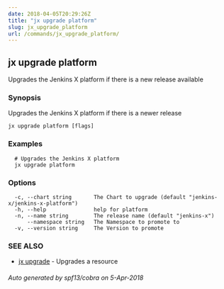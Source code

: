 ```yaml
---
date: 2018-04-05T20:29:26Z
title: "jx upgrade platform"
slug: jx_upgrade_platform
url: /commands/jx_upgrade_platform/
---
```

## jx upgrade platform

Upgrades the Jenkins X platform if there is a new release available

### Synopsis

Upgrades the Jenkins X platform if there is a newer release

```
jx upgrade platform [flags]
```

### Examples

```
  # Upgrades the Jenkins X platform
  jx upgrade platform
```

### Options

```
  -c, --chart string       The Chart to upgrade (default "jenkins-x/jenkins-x-platform")
  -h, --help               help for platform
  -n, --name string        The release name (default "jenkins-x")
      --namespace string   The Namespace to promote to
  -v, --version string     The Version to promote
```

### SEE ALSO

* [jx upgrade](/commands/jx_upgrade/)	 - Upgrades a resource

###### Auto generated by spf13/cobra on 5-Apr-2018
